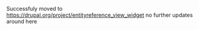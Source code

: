 Successfuly moved to https://drupal.org/project/entityreference_view_widget
no further updates around here
